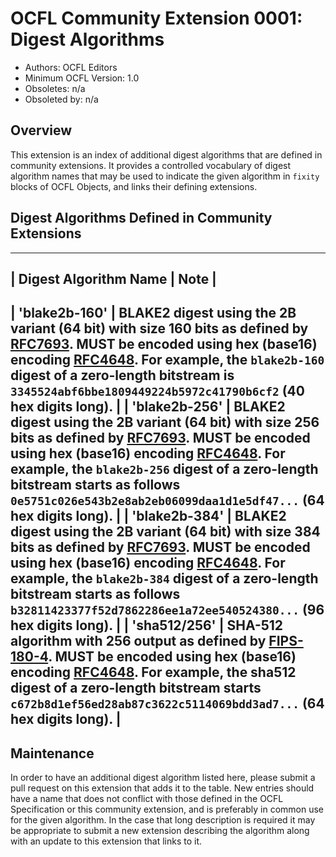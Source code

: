 # OCFL Community Extension 0001: Digest Algorithms

  * Authors: OCFL Editors
  * Minimum OCFL Version: 1.0
  * Obsoletes: n/a
  * Obsoleted by: n/a

## Overview

This extension is an index of additional digest algorithms that are defined in community extensions. It provides a controlled vocabulary of digest algorithm names that may be used to indicate the given algorithm in `fixity` blocks of OCFL Objects, and links their defining extensions.

## Digest Algorithms Defined in Community Extensions

--------------------------------
| Digest Algorithm Name | Note |
--------------------------------
| 'blake2b-160'         | BLAKE2 digest using the 2B variant (64 bit) with size 160 bits as defined by [RFC7693](https://tools.ietf.org/html/rfc7693). MUST be encoded using hex (base16) encoding [RFC4648](https://tools.ietf.org/html/rfc4648). For example, the <code>blake2b-160</code> digest of a zero-length bitstream is `3345524abf6bbe1809449224b5972c41790b6cf2` (40 hex digits long). |
| 'blake2b-256'         | BLAKE2 digest using the 2B variant (64 bit) with size 256 bits as defined by [RFC7693](https://tools.ietf.org/html/rfc7693). MUST be encoded using hex (base16) encoding [RFC4648](https://tools.ietf.org/html/rfc4648). For example, the <code>blake2b-256</code> digest of a zero-length bitstream starts as follows `0e5751c026e543b2e8ab2eb06099daa1d1e5df47...` (64 hex digits long). |
| 'blake2b-384'         | BLAKE2 digest using the 2B variant (64 bit) with size 384 bits as defined by [RFC7693](https://tools.ietf.org/html/rfc7693). MUST be encoded using hex (base16) encoding [RFC4648](https://tools.ietf.org/html/rfc4648). For example, the <code>blake2b-384</code> digest of a zero-length bitstream starts as follows `b32811423377f52d7862286ee1a72ee540524380...` (96 hex digits long). |
| 'sha512/256'          | SHA-512 algorithm with 256 output as defined by [FIPS-180-4](https://nvlpubs.nist.gov/nistpubs/FIPS/NIST.FIPS.180-4.pdf). MUST be encoded using hex (base16) encoding [RFC4648](https://tools.ietf.org/html/rfc4648). For example, the sha512 digest of a zero-length bitstream starts `c672b8d1ef56ed28ab87c3622c5114069bdd3ad7...` (64 hex digits long). |
--------------------------------

## Maintenance

In order to have an additional digest algorithm listed here, please submit a pull request on this extension that adds it to the table. New entries should have a name that does not conflict with those defined in the OCFL Specification or this community extension, and is preferably in common use for the given algorithm. In the case that long description is required it may be appropriate to submit a new extension describing the algorithm along with an update to this extension that links to it.
